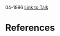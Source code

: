 

04-1996
[Link to Talk](https://www.churchofjesuschrist.org/study/general-conference/1996/04/priesthood-session?lang=eng)



# References
